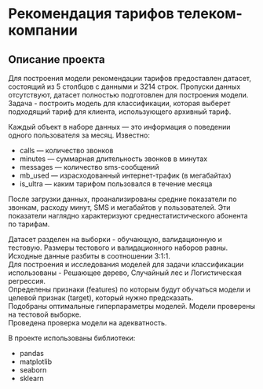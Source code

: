 # Рекомендация тарифов телеком-компании
## Описание проекта

Для построения модели рекомендации тарифов предоставлен датасет, состоящий из 5 столбцов с данными и 3214 строк. Пропуски данных отсутствуют, датасет полностью подготовлен для построения модели. Задача - построить модель для классификации, которая выберет подходящий тариф для клиента, использующего архивный тариф.

Каждый объект в наборе данных — это информация о поведении одного пользователя за месяц. Известно:
- calls — количество звонков
- minutes — суммарная длительность звонков в минутах
- messages — количество sms-сообщений
- mb_used — израсходованный интернет-трафик (в мегабайтах)
- is_ultra — каким тарифом пользовался в течение месяца

После загрузки данных, проанализированы средние показатели по звонкам, расходу минут, SMS и мегабайтов у пользователей. Эти показатели наглядно характеризуют среднестатистического абонента по тарифам.

Датасет разделен на выборки - обучающую, валидационную и тестовую. Размеры тестового и валидационного наборов равны. Исходные данные разбиты в соотношении 3:1:1.
<br>Для построения и исследования моделей для задачи классификации использованы - Решающее дерево, Случайный лес и Логистическая регрессия.
<br>Определены признаки (features) по которым будут обучаться модели и целевой признак (target), который нужно предсказать.
<br>Подобраны оптимальные гиперпараметры моделей. Модели проверены на тестовой выборке.
<br>Проведена проверка модели на адекватность.

В проекте использованы библиотеки:
- pandas
- matplotlib
- seaborn
- sklearn
